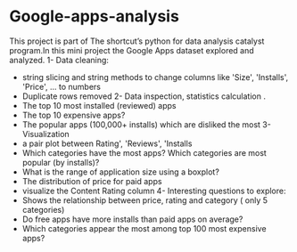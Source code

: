 # Google-apps-analysis

This project is part of The shortcut’s python for data analysis catalyst program.In this mini project the Google Apps dataset explored and analyzed. 
1- Data cleaning:
- string slicing and string methods to change columns like 'Size', 'Installs', 'Price', ... to numbers
- Duplicate rows removed
2- Data inspection, statistics calculation .
- The top 10 most installed (reviewed) apps
- The top 10 expensive apps?
- The popular apps (100,000+ installs) which are disliked the most
3- Visualization
- a pair plot between Rating', 'Reviews', 'Installs
- Which categories have the most apps? Which categories are most popular (by installs)?
- What is the range of application size using a boxplot?
- The distribution of price for paid apps 
- visualize the Content Rating column
4- Interesting questions to explore:
- Shows the relationship between price, rating and category ( only 5 categories)
- Do free apps have more installs than paid apps on average?
- Which categories appear the most among top 100 most expensive apps?

